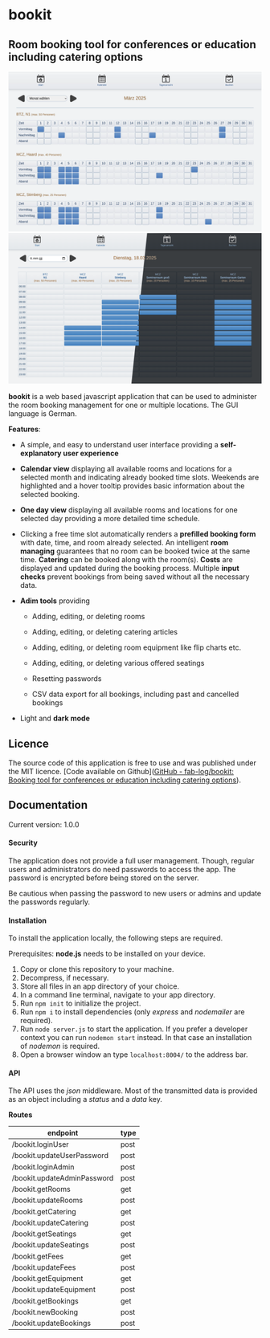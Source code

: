 # bookit

Room booking tool for conferences or education including catering options
----

<img src="public/assets/screenshot.webp" alt="screenshot showing a calender with marked bookings for one month">

<img src="public/assets/screenshot_one_day.png" alt="screenshot showing one day in a calender with marked bookings">

**bookit** is a web based javascript application that can be used to administer the room booking management for one or multiple locations. The GUI language is German.

**Features**:

- A simple, and easy to understand user interface providing a **self-explanatory user experience**

- **Calendar view** displaying all available rooms and locations for a selected month and indicating already booked time slots. Weekends are highlighted and a hover tooltip provides basic information about the selected booking.

- **One day view** displaying all available rooms and locations for one selected day providing a more detailed time schedule.

- Clicking a free time slot automatically renders a **prefilled booking form** with date, time, and room already selected. An intelligent **room managing** guarantees that no room can be booked twice at the same time.
  **Catering** can be booked along with the room(s).
  **Costs** are displayed and updated during the booking process.
  Multiple **input checks** prevent bookings from being saved without all the necessary data.

- **Adim tools** providing
  
  - Adding, editing, or deleting rooms
  
  - Adding, editing, or deleting catering articles
  
  - Adding, editing, or deleting room equipment like flip charts etc.
  
  - Adding, editing, or deleting various offered seatings
  
  - Resetting passwords
  
  - CSV data export for all bookings, including past and cancelled bookings

- Light and **dark mode**

## Licence

The source code of this application is free to use and was published under the MIT licence. [Code available on Github]([GitHub - fab-log/bookit: Booking tool for conferences or education including catering options](https://github.com/fab-log/bookit/tree/main)).

## Documentation

Current version: 1.0.0

#### Security

The application does not provide a full user management. Though, regular users and administrators do need passwords to access the app. The password is encrypted before being stored on the server. 

Be cautious when passing the password to new users or admins and update the passwords regularly.

#### Installation

To install the application locally, the following steps are required.

Prerequisites: **node.js** needs to be installed on your device.

1. Copy or clone this repository to your machine.
2. Decompress, if necessary.
3. Store all files in an app directory of your choice.
4. In a command line terminal, navigate to your app directory.
5. Run `npm init` to initialize the project.
6. Run `npm i` to install dependencies (only *express* and *nodemailer* are required).
7. Run `node server.js` to start the application. If you prefer a developer context you can run `nodemon start` instead. In that case an installation of *nodemon* is required.
8. Open a browser window an type `localhost:8004/` to the address bar.

#### API

The API uses the *json* middleware. Most of the transmitted data is provided as an object including a *status* and a *data* key.

**Routes**

| endpoint                    | type |
| --------------------------- | ---- |
| /bookit.loginUser           | post |
| /bookit.updateUserPassword  | post |
| /bookit.loginAdmin          | post |
| /bookit.updateAdminPassword | post |
| /bookit.getRooms            | get  |
| /bookit.updateRooms         | post |
| /bookit.getCatering         | get  |
| /bookit.updateCatering      | post |
| /bookit.getSeatings         | get  |
| /bookit.updateSeatings      | post |
| /bookit.getFees             | get  |
| /bookit.updateFees          | post |
| /bookit.getEquipment        | get  |
| /bookit.updateEquipment     | post |
| /bookit.getBookings         | get  |
| /bookit.newBooking          | post |
| /bookit.updateBookings      | post |
